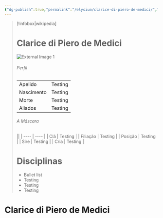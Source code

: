 ```yaml
---
{"dg-publish":true,"permalink":"/elysium/clarice-di-piero-de-medici/","dgPassFrontmatter":true}
---
```



> [!infobox|wikipedia]
> # Clarice di Piero de Medici
> ![External Image 1](https://media.tenor.com/xMYxTLRJVqEAAAAM/hi.gif)
> ###### Perfil
> |||
> | ---- | ---- |
> | Apelido | Testing |
> | Nascimento | Testing |
> | Morte | Testing |
> | Aliados | Testing |
> ###### A Máscara
> ||
> | ---- | ---- |
> | Clã | Testing |
> | Filiação | Testing |
>| Posição | Testing |
> | Sire | Testing |
> | Cria | Testing |
> # Disciplinas
>  - Bullet list
> 	- Testing
> 	- Testing
> - Testing


# Clarice di Piero de Medici

